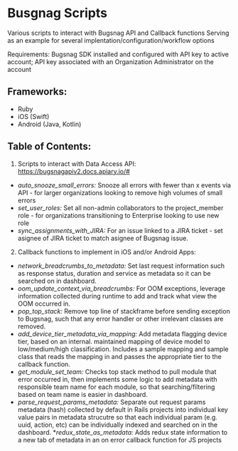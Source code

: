 # Busgnag Scripts
Various scripts to interact with Bugsnag API and Callback functions
Serving as an example for several implentation/configuration/workflow options

Requirements: Bugsnag SDK installed and configured with API key to active account; API key associated with an Organization Administrator on the account

## Frameworks:
- Ruby
- iOS (Swift)
- Android (Java, Kotlin)

## Table of Contents:
1. Scripts to interact with Data Access API: https://bugsnagapiv2.docs.apiary.io/#
* _auto_snooze_small_errors:_ Snooze all errors with fewer than x events via API - for larger organizations looking to remove high volumes of small errors
* _set_user_roles:_ Set all non-admin collaborators to the project_member role - for organizations transitioning to Enterprise looking to use new role
* _sync_assignments_with_JIRA:_ For an issue linked to a JIRA ticket - set asignee of JIRA ticket to match asignee of Bugsnag issue.

2. Callback functions to implement in iOS and/or Android Apps:
* _network_breadcrumbs_to_metadata:_ Set last request information such as response status, duration and service as metadata so it can be searched on in dashboard.
* _oom_update_context_via_breadcrumbs:_ For OOM exceptions, leverage information collected during runtime to add and track what view the OOM occurred in.
* _pop_top_stack:_ Remove top line of stackframe before sending exception to Bugsnag, such that any error handler or other irrelevant classes are removed.
* _add_device_tier_metadata_via_mapping:_ Add metadata flagging device tier, based on an internal. maintained mapping of device model to low/medium/high classification. Includes a sample mapping and sample class that reads the mapping in and passes the appropriate tier to the callback function.
* _get_module_set_team:_ Checks top stack method to pull module that error occurred in, then implements some logic to add metadata with responsible team name for each module, so that searching/filtering based on team name is easier in dashboard.
* _parse_request_params_metadata:_ Separate out request params metadata (hash) collected by default in Rails projects into individual key value pairs in metadata strucutre so that each individual param (e.g. uuid, action, etc) can be individually indexed and searched on in the dashboard.
*_redux_state_as_metadata:_ Adds redux state information to a new tab of metadata in an on error callback function for JS projects
